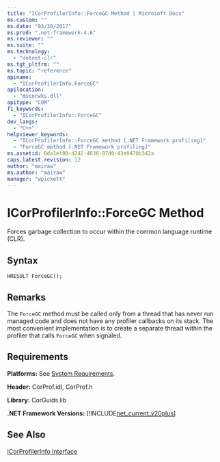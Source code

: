 ```yaml
---
title: "ICorProfilerInfo::ForceGC Method | Microsoft Docs"
ms.custom: ""
ms.date: "03/30/2017"
ms.prod: ".net-framework-4.6"
ms.reviewer: ""
ms.suite: ""
ms.technology: 
  - "dotnet-clr"
ms.tgt_pltfrm: ""
ms.topic: "reference"
apiname: 
  - "ICorProfilerInfo.ForceGC"
apilocation: 
  - "mscorwks.dll"
apitype: "COM"
f1_keywords: 
  - "ICorProfilerInfo::ForceGC"
dev_langs: 
  - "C++"
helpviewer_keywords: 
  - "ICorProfilerInfo::ForceGC method [.NET Framework profiling]"
  - "ForceGC method [.NET Framework profiling]"
ms.assetid: 0da1ef80-d242-4636-87d0-43e0470b342a
caps.latest.revision: 12
author: "mairaw"
ms.author: "mairaw"
manager: "wpickett"
---
```

# ICorProfilerInfo::ForceGC Method
Forces garbage collection to occur within the common language runtime (CLR).  
  
## Syntax  
  
```  
HRESULT ForceGC();  
```  
  
## Remarks  
 The `ForceGC` method must be called only from a thread that has never run managed code and does not have any profiler callbacks on its stack. The most convenient implementation is to create a separate thread within the profiler that calls `ForceGC` when signaled.  
  
## Requirements  
 **Platforms:** See [System Requirements](../../../../docs/framework/getting-started/system-requirements.md).  
  
 **Header:** CorProf.idl, CorProf.h  
  
 **Library:** CorGuids.lib  
  
 **.NET Framework Versions:** [!INCLUDE[net_current_v20plus](../../../../includes/net-current-v20plus-md.md)]  
  
## See Also  
 [ICorProfilerInfo Interface](../../../../docs/framework/unmanaged-api/profiling/icorprofilerinfo-interface.md)